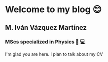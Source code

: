 # Welcome to my blog :blush:

## M. Iván Vázquez Martínez 
### MScs specialized in Physics :scroll: :computer:

I'm glad you are here. I plan to talk about my CV
